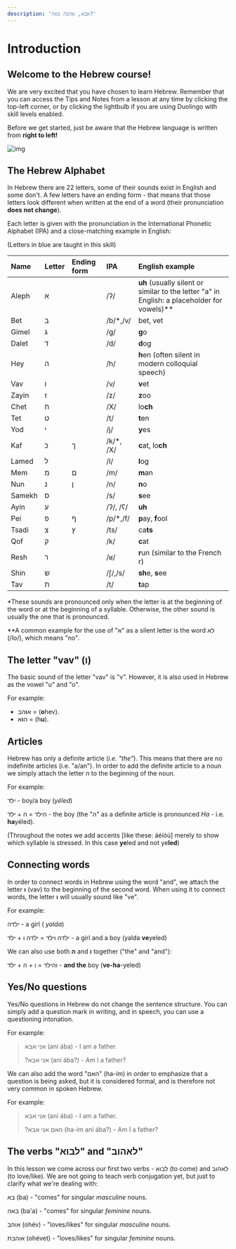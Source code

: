 ```yaml
---
description: 'אבא, אהבה באה?'
---
```


# Introduction

## Welcome to the Hebrew course!

We are very excited that you have chosen to learn Hebrew. Remember that you can access the Tips and Notes from a lesson at any time by clicking the top-left corner, or by clicking the lightbulb if you are using Duolingo with skill levels enabled.

Before we get started, just be aware that the Hebrew language is written from **right to left!**

![img](http://imgur.com/qOMGBjM.png?1)

## The Hebrew Alphabet

In Hebrew there are 22 letters, some of their sounds exist in English and some don't. A few letters have an ending form - that means that those letters look different when written at the end of a word \(their pronunciation **does not change**\).

Each letter is given with the pronunciation in the International Phonetic Alphabet \(IPA\) and a close-matching example in English:

\(Letters in blue are taught in this skill\)

| Name | Letter | Ending form | IPA | English example |
| :--- | :--- | :--- | :--- | :--- |
| Aleph | א |  | /ʔ/ | **uh** \(usually silent or similar to the letter "a" in English: a placeholder for vowels\)\*\* |
| Bet | ב |  | /b/\*,/v/ | bet, vet |
| Gimel | ג |  | /g/ | **g**o |
| Dalet | ד |  | /d/ | **d**og |
| Hey | ה |  | /h/ | **h**en \(often silent in modern colloquial speech\) |
| Vav | ו |  | /v/ | **v**et |
| Zayin | ז |  | /z/ | **z**oo |
| Chet | ח |  | /X/ | lo**ch** |
| Tet | ט |  | /t/ | **t**en |
| Yod | י |  | /j/ | **y**es |
| Kaf | כ | ך | /k/\*, /X/ | **c**at, lo**ch** |
| Lamed | ל |  | /l/ | **l**og |
| Mem | מ | ם | /m/ | **m**an |
| Nun | נ | ן | /n/ | **n**o |
| Samekh | ס |  | /s/ | **s**ee |
| Ayin | ע |  | /ʔ/, /ʕ/ | **uh** |
| Pei | פ | ף | /p/\*,/f/ | **p**ay, **f**ool |
| Tsadi | צ | ץ | /ts/ | ca**ts** |
| Qof | ק |  | /k/ | **c**at |
| Resh | ר |  | /ʁ/ | **r**un \(similar to the French r\) |
| Shin | ש |  | /ʃ/,/s/ | **sh**e, **s**ee |
| Tav | ת |  | /t/ | **t**ap |

\*These sounds are pronounced only when the letter is at the beginning of the word or at the beginning of a syllable. Otherwise, the other sound is usually the one that is pronounced.

\*\*A common example for the use of "א" as a silent letter is the word לא \(/lo/\), which means "no".

## The letter "vav" \(ו\)

The basic sound of the letter "vav" is "v". However, it is also used in Hebrew as the vowel "u" and "o".

For example:

* א**ו**הב = \(**o**hev\).
* ה**ו**א = \(h**u**\).

## Articles

Hebrew has only a definite article \(_i.e. "the"_\). This means that there are no indefinite articles \(i.e. "a/an"\). In order to add the definite article to a noun we simply attach the letter ה to the beginning of the noun.

For example:

ילד - boy/a boy \(_yéled_\)

הילד = ה + ילד - the boy \(the "ה" as a definite article is pronounced _Ha_ - i.e. **ha**yéled\).

\(Throughout the notes we add accents \[like these: áéíóú\] merely to show which syllable is stressed. In this case **ye**led and not ye**led**\)

## Connecting words

In order to connect words in Hebrew using the word "and", we attach the letter **ו** \(vav\) to the beginning of the second word. When using it to connect words, the letter **ו** will usually sound like "ve".

For example:

ילדה - a girl \( _yalda_\)

ילדה וילד = ילדה ו + ילד - a girl and a boy \(yalda **ve**yeled\)

We can also use both **ה** and **ו** together \("the" and "and"\):

והילד = ו + ה + ילד - **and the** boy \(**ve-ha**-yeled\)

## Yes/No questions

Yes/No questions in Hebrew do not change the sentence structure. You can simply add a question mark in writing, and in speech, you can use a questioning intonation.

For example:

> אני אבא \(aní ába\) - I am a father.
>
> ?אני אבא \(aní ába?\) - Am I a father?

We can also add the word "האם" \(ha-ím\) in order to emphasize that a question is being asked, but it is considered formal, and is therefore not very common in spoken Hebrew.

For example:

> אני אבא \(aní ába\) - I am a father.
>
> ?האם אני אבא \(ha-ím aní ába?\) - Am I a father?

## The verbs "לבוא" and "לאהוב"

In this lesson we come across our first two verbs - לבוא \(to come\) and לאהוב \(to love/like\). We are not going to teach verb conjugation yet, but just to clarify what we're dealing with:

בא \(ba\) - "comes" for singular _masculine_ nouns.

באה \(ba'a\) - "comes" for singular _feminine_ nouns.

אוהב \(ohév\) - "loves/likes" for singular _masculine_ nouns.

אוהבת \(ohévet\) - "loves/likes" for singular _feminine_ nouns.


